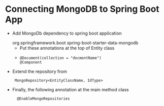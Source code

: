 # Connecting MongoDB to Spring Boot App

- Add MongoDb dependency to spring boot application

  	<dependency>
  		<groupId>org.springframework.boot</groupId>
  		<artifactId>spring-boot-starter-data-mongodb</artifactId>
  	</dependency>

  - Put these annotations at the top of Entity class
  - 
        @Document(collection = "docmentName")
        @Component
 - Extend the repository from

        MongoRepository<EntityClassName, IdType>
- Finally, the following annotation at the main method class

        @EnableMongoRepositories